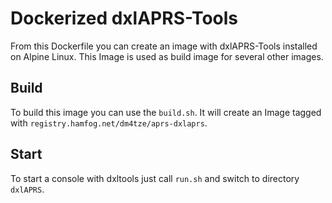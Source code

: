 # Dockerized dxlAPRS-Tools

From this Dockerfile you can create an image with dxlAPRS-Tools installed on Alpine Linux. This Image is used as build image for several other images.

## Build

To build this image you can use the `build.sh`. It will create an Image tagged with `registry.hamfog.net/dm4tze/aprs-dxlaprs`.

## Start

To start a console with dxltools just call `run.sh` and switch to directory `dxlAPRS`.
